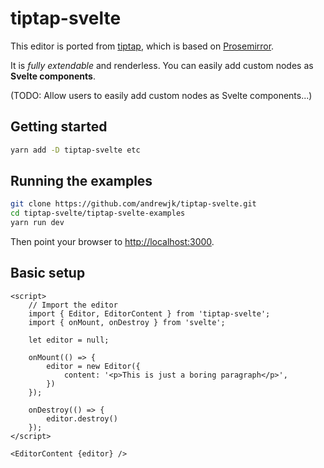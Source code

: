 # tiptap-svelte

This editor is ported from [tiptap](https://tiptap.scrumpy.io), which is based on [Prosemirror](https://prosemirror.net).

It is *fully extendable* and renderless. You can easily add custom nodes as __Svelte components__.

(TODO: Allow users to easily add custom nodes as Svelte components...)

## Getting started

```bash
yarn add -D tiptap-svelte etc
```

## Running the examples

```bash
git clone https://github.com/andrewjk/tiptap-svelte.git
cd tiptap-svelte/tiptap-svelte-examples
yarn run dev
```

Then point your browser to [http://localhost:3000](http://localhost:3000).

## Basic setup

```
<script>
    // Import the editor
    import { Editor, EditorContent } from 'tiptap-svelte';
    import { onMount, onDestroy } from 'svelte';

    let editor = null;

    onMount(() => {
        editor = new Editor({
            content: '<p>This is just a boring paragraph</p>',
        })
    });

    onDestroy(() => {
        editor.destroy()
    });
</script>

<EditorContent {editor} />
```
